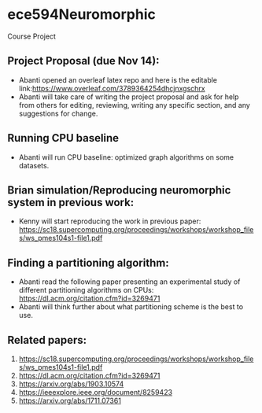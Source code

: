# ece594Neuromorphic
Course Project

## Project Proposal (due Nov 14):
* Abanti opened an overleaf latex repo and here is the editable link:https://www.overleaf.com/3789364254dhcjnxgschrx
* Abanti will take care of writing the project proposal and ask for help from others for editing, reviewing, writing any specific section, and any suggestions for change. 

## Running CPU baseline
* Abanti will run CPU baseline: optimized graph algorithms on some datasets. 

## Brian simulation/Reproducing neuromorphic system in previous work:
* Kenny will start reproducing the work in previous paper: https://sc18.supercomputing.org/proceedings/workshops/workshop_files/ws_pmes104s1-file1.pdf

## Finding a partitioning algorithm:
* Abanti read the following paper presenting an experimental study of different partitioning algorithms on CPUs: https://dl.acm.org/citation.cfm?id=3269471
* Abanti will think further about what partitioning scheme is the best to use. 

## Related papers: 
1) https://sc18.supercomputing.org/proceedings/workshops/workshop_files/ws_pmes104s1-file1.pdf
2) https://dl.acm.org/citation.cfm?id=3269471
3) https://arxiv.org/abs/1903.10574
4) https://ieeexplore.ieee.org/document/8259423
5) https://arxiv.org/abs/1711.07361